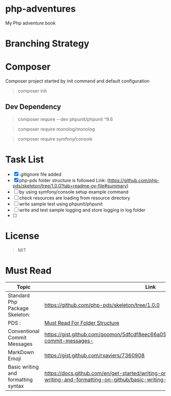 # php-adventures
My Php adventure book

# Branching Strategy 


# Composer 
 
 Composer project started by init command and default configuration 
 > composer init

## Dev Dependency 

 > composer require --dev phpunit/phpunit ^9.6

 > composer require monolog/monolog

 > composer require symfony/console

# Task List
 - [x] .gitignore file added 
 - [x] php-pds folder structure is followed Link: (https://github.com/php-pds/skeleton/tree/1.0.0?tab=readme-ov-file#summary)
 - [ ] by using symfony/console setup example command
 - [ ] check resources are loading from resource directory
 - [ ] write sample test using phpunit/phpunit
 - [ ] write and test sample logging and store logging in log folder
 - [ ] 

# License
  >  MIT

# Must Read

| Topic                          | Link                                                                                                        |
|--------------------------------|-------------------------------------------------------------------------------------------------------------|
| Standard Php Package Skeleton: | https://github.com/php-pds/skeleton/tree/1.0.0                                                              |
| PDS :                          | [Must Read For Folder Structure](https://www.nikolaposa.in.rs/blog/2017/01/16/on-structuring-php-projects/) |
| Conventional Commit Messages   | https://gist.github.com/qoomon/5dfcdf8eec66a051ecd85625518cfd13#conventional-commit-messages-               |
| MarkDown Emoji                 | https://gist.github.com/rxaviers/7360908                                                                    |
| Basic writing and formatting syntax | https://docs.github.com/en/get-started/writing-on-github/getting-started-with-writing-and-formatting-on-github/basic-writing-and-formatting-syntax                                                                                                            |